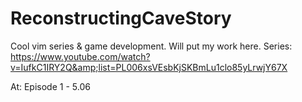 ReconstructingCaveStory
=======================

Cool vim series &amp; game development. Will put my work here. Series: https://www.youtube.com/watch?v=IufkC1IRY2Q&amp;list=PL006xsVEsbKjSKBmLu1clo85yLrwjY67X

At: Episode 1 - 5.06
